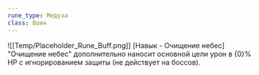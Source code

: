 ```yaml
---
rune_type: Медуза
class: Воин
---
```

![[Temp/Placeholder_Rune_Buff.png]]
[Навык - Очищение небес] "Очищение небес" дополнительно наносит основной цели урон в {0}% HP с игнорированием защиты (не действует на боссов).
